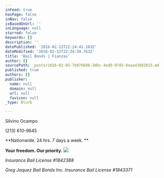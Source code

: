 ```yaml
---
inFeed: true
hasPage: false
inNav: false
isBasedOnUrl: ''
inLanguage: null
starred: false
keywords: []
description: ''
datePublished: '2016-02-12T22:24:41.163Z'
dateModified: '2016-02-12T22:24:39.763Z'
title: 'Bail Bonds | Fianzas'
author: []
sourcePath: _posts/2016-02-05-7b976686-3dbc-4ed0-97d5-8eaad3882815.md
published: true
authors: []
publisher:
  name: null
  domain: null
  url: null
  favicon: null
_type: Blurb

---
```

Silvino Ocampo 

(213) 610-9645

**Nationwide. 24 hrs. 7 days a week. **

**Your freedom. Our priority.**
![](https://s3-us-west-2.amazonaws.com/the-grid-img/p/b523098fe2d3cff714ad93c7a9b0858551c54f11.jpg)

_Insurance Bail License \#1842388_

_Greg Jaquez Bail Bonds Inc. Insurance Bail License \#1843371_